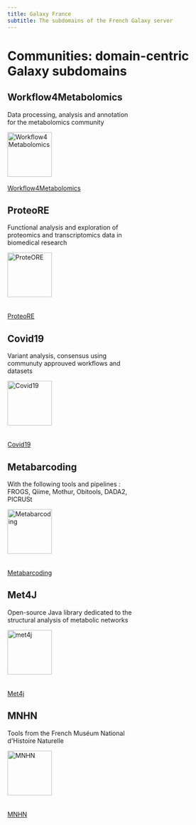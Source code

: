 ```yaml
---
title: Galaxy France
subtitle: The subdomains of the French Galaxy server
---
```


# Communities: domain-centric Galaxy subdomains

<div class="card-deck">
  <div class="card border-secondary bg-light mb-1 mx-1" style="width: 18rem">
    <div class="card-body">
      <h2 class="card-title text-dark">Workflow4Metabolomics</h2>
      <p class="card-text">Data processing, analysis and annotation for the metabolomics community</p>
      <div class="text-center">
          <img src="https://ifb-elixirfr.gitlab.io/usegalaxy-fr/welcome/images/w4m.png" alt="Workflow4Metabolomics" height="100">
          <br><br>
          <a href="https://workflow4metabolomics.usegalaxy.fr/" class="btn btn-primary">Workflow4Metabolomics</a>
      </div>
    </div>
  </div>
  <div class="card border-secondary bg-light mb-1 mx-1" style="width: 18rem">
    <div class="card-body">
      <h2 class="card-title text-dark">ProteoRE</h2>
      <p class="card-text">Functional analysis and exploration of proteomics and transcriptomics data in biomedical research</p>
      <div class="text-center">
        <img src="https://ifb-elixirfr.gitlab.io/usegalaxy-fr/welcome/images/proteore.png" alt="ProteORE" height="100">
        <br><br><br>
          <a href="https://proteore.usegalaxy.fr/" class="btn btn-primary">ProteoRE</a>
      </div>
    </div>
  </div>
  <div class="card border-secondary bg-light mb-1 mx-1" style="width: 18rem">
    <div class="card-body">
      <h2 class="card-title text-dark">Covid19</h2>
      <p class="card-text">Variant analysis, consensus using communuty approuved workflows and datasets</p>
      <div class="text-center">
        <img src="https://ifb-elixirfr.gitlab.io/usegalaxy-fr/welcome/images/covid19.png" alt="Covid19" height="100">
        <br><br><br>
          <a href="https://covid19.usegalaxy.fr/" class="btn btn-primary">Covid19</a>
      </div>
    </div>
  </div>
</div>
<div class="card-deck">
  <div class="card border-secondary bg-light mb-1 mx-1" style="width: 18rem">
    <div class="card-body">
      <h2 class="card-title text-dark">Metabarcoding</h2>
      <p class="card-text">With the following tools and pipelines : FROGS, Qiime, Mothur, Obitools, DADA2, PICRUSt</p>
      <div class="text-center">
        <img src="https://ifb-elixirfr.gitlab.io/usegalaxy-fr/welcome/images/metabarcoding.png" alt="Metabarcoding" height="100">
        <br><br><br>
          <a href="https://metbarcoding.usegalaxy.fr/" class="btn btn-primary">Metabarcoding</a>
      </div>
    </div>
  </div>
  <div class="card border-secondary bg-light mb-1 mx-1" style="width: 18rem">
    <div class="card-body">
      <h2 class="card-title text-dark">Met4J</h2>
      <p class="card-text">Open-source Java library dedicated to the structural analysis of metabolic networks</p>
      <div class="text-center">
        <img src="https://forgemia.inra.fr/uploads/-/system/project/avatar/864/met4J_logo.png" alt="met4j" height="100">
        <br><br><br>
          <a href="https://met4j.usegalaxy.fr/" class="btn btn-primary">Met4j</a>
      </div>
    </div>
  </div>
  <div class="card border-secondary bg-light mb-1 mx-1" style="width: 18rem">
    <div class="card-body">
      <h2 class="card-title text-dark">MNHN</h2>
      <p class="card-text">Tools from the French Muséum National d'Histoire Naturelle</p>
      <div class="text-center">
        <img src="https://ifb-elixirfr.gitlab.io/usegalaxy-fr/welcome/images/mnhn_small.png" alt="MNHN" height="100">
        <br><br><br>
          <a href="https://mnhn.usegalaxy.fr/" class="btn btn-primary">MNHN</a>
      </div>
    </div>
  </div>
  <!--div class="card border-secondary bg-light mb-1 mx-1" style="width: 18rem">
    <div class="card-body">
      <h2 class="card-title text-dark">Plants-Pathogens</h2>
      <p class="card-text">To address the needs of scientific & local communities, we offer customized Galaxy subdomains.</p>
      <div class="text-center">
        <img src="https://ifb-elixirfr.gitlab.io/usegalaxy-fr/welcome/images/covid19.png" alt="Plants-Pathogens" height="100">
        <br><br><br>
          <a href="https://plants-pathongens.usegalaxy.fr/" class="btn btn-primary">Plants-Pathogens</a>
      </div>
    </div>
  </div-->
</div>
